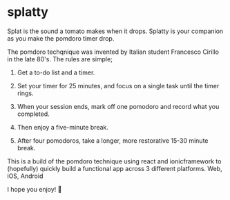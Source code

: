 # splatty

Splat is the sound a tomato makes when it drops. Splatty is your companion as you make the pomdoro timer drop. 

The pomdoro techqnique was invented by Italian student Francesco Cirillo in the late 80's. 
The rules are simple;
1. Get a to-do list and a timer.

2. Set your timer for 25 minutes, and focus on a single task until the timer rings.

3. When your session ends, mark off one pomodoro and record what you completed.

4. Then enjoy a five-minute break.

5. After four pomodoros, take a longer, more restorative 15-30 minute break.

This is a build of the pomdoro technique using react and ionicframework to (hopefully) quickly build a functional app across 3 different platforms.
Web, iOS, Android

I hope you enjoy! 🍅
